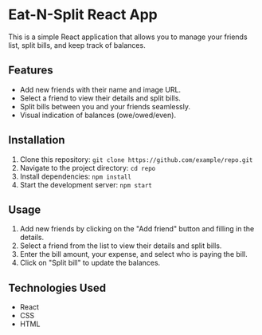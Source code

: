 # Eat-N-Split React App

This is a simple React application that allows you to manage your friends list, split bills, and keep track of balances.

## Features

- Add new friends with their name and image URL.
- Select a friend to view their details and split bills.
- Split bills between you and your friends seamlessly.
- Visual indication of balances (owe/owed/even).

## Installation

1. Clone this repository: `git clone https://github.com/example/repo.git`
2. Navigate to the project directory: `cd repo`
3. Install dependencies: `npm install`
4. Start the development server: `npm start`

## Usage

1. Add new friends by clicking on the "Add friend" button and filling in the details.
2. Select a friend from the list to view their details and split bills.
3. Enter the bill amount, your expense, and select who is paying the bill.
4. Click on "Split bill" to update the balances.

## Technologies Used

- React
- CSS
- HTML

